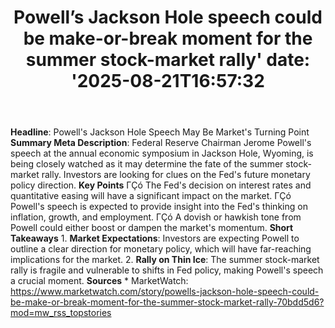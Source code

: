 ﻿---
title: "Powell’s Jackson Hole speech could be make-or-break moment for the summer stock-market rally'
date: '2025-08-21T16:57:32"
category: "Markets"
summary: ""
slug: "powells jackson hole speech could be makeorbreak moment for "
source_urls:
  - "https://www.marketwatch.com/story/powells-jackson-hole-speech-could-be-make-or-break-moment-for-the-summer-stock-market-rally-70bdd5d6?mod=mw_rss_topstories"
seo:
  title: "Powell’s Jackson Hole speech could be make-or-break moment for the summer stock-market rally | Hash n Hedge'
  description: '"
  keywords: ["news", "markets", "brief"]
---
**Headline**: Powell's Jackson Hole Speech May Be Market's Turning Point  **Summary Meta Description**: Federal Reserve Chairman Jerome Powell's speech at the annual economic symposium in Jackson Hole, Wyoming, is being closely watched as it may determine the fate of the summer stock-market rally. Investors are looking for clues on the Fed's future monetary policy direction.  **Key Points**  ΓÇó The Fed's decision on interest rates and quantitative easing will have a significant impact on the market. ΓÇó Powell's speech is expected to provide insight into the Fed's thinking on inflation, growth, and employment. ΓÇó A dovish or hawkish tone from Powell could either boost or dampen the market's momentum.  **Short Takeaways**  1. **Market Expectations**: Investors are expecting Powell to outline a clear direction for monetary policy, which will have far-reaching implications for the market. 2. **Rally on Thin Ice**: The summer stock-market rally is fragile and vulnerable to shifts in Fed policy, making Powell's speech a crucial moment.  **Sources**  * MarketWatch: https://www.marketwatch.com/story/powells-jackson-hole-speech-could-be-make-or-break-moment-for-the-summer-stock-market-rally-70bdd5d6?mod=mw_rss_topstories 
